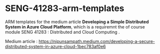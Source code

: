 # SENG-41283-arm-templates

ARM templates for the medium article **Developing a Simple Distributed System in Azure Cloud Platform**, which is a requiremnt the of course module SENG 41283 : Distributed and Cloud Computing .

Medium article : https://nipunsampath.medium.com/developing-a-secure-distributed-system-in-azure-cloud-1bec783af0e6
